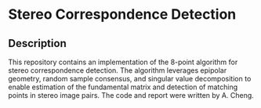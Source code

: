 # Stereo Correspondence Detection
## Description
This repository contains an implementation of the 8-point algorithm for stereo correspondence detection. The algorithm leverages epipolar geometry, random sample consensus, and singular value decomposition to enable estimation of the fundamental matrix and detection of matching points in stereo image pairs. The code and report were written by A. Cheng.
